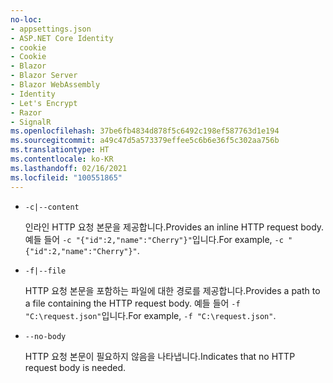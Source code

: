 ```yaml
---
no-loc:
- appsettings.json
- ASP.NET Core Identity
- cookie
- Cookie
- Blazor
- Blazor Server
- Blazor WebAssembly
- Identity
- Let's Encrypt
- Razor
- SignalR
ms.openlocfilehash: 37be6fb4834d878f5c6492c198ef587763d1e194
ms.sourcegitcommit: a49c47d5a573379effee5c6b6e36f5c302aa756b
ms.translationtype: HT
ms.contentlocale: ko-KR
ms.lasthandoff: 02/16/2021
ms.locfileid: "100551865"
---
```

* `-c|--content`

  <span data-ttu-id="9e3c6-101">인라인 HTTP 요청 본문을 제공합니다.</span><span class="sxs-lookup"><span data-stu-id="9e3c6-101">Provides an inline HTTP request body.</span></span> <span data-ttu-id="9e3c6-102">예들 들어 `-c "{"id":2,"name":"Cherry"}"`입니다.</span><span class="sxs-lookup"><span data-stu-id="9e3c6-102">For example, `-c "{"id":2,"name":"Cherry"}"`.</span></span>

* `-f|--file`

  <span data-ttu-id="9e3c6-103">HTTP 요청 본문을 포함하는 파일에 대한 경로를 제공합니다.</span><span class="sxs-lookup"><span data-stu-id="9e3c6-103">Provides a path to a file containing the HTTP request body.</span></span> <span data-ttu-id="9e3c6-104">예들 들어 `-f "C:\request.json"`입니다.</span><span class="sxs-lookup"><span data-stu-id="9e3c6-104">For example, `-f "C:\request.json"`.</span></span>

* `--no-body`

  <span data-ttu-id="9e3c6-105">HTTP 요청 본문이 필요하지 않음을 나타냅니다.</span><span class="sxs-lookup"><span data-stu-id="9e3c6-105">Indicates that no HTTP request body is needed.</span></span>
